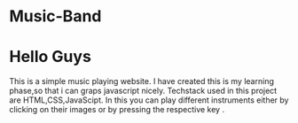 # Music-Band
# Hello Guys
This is a simple music playing website.
I have created this is my learning phase,so that i can graps javascript nicely.
Techstack used in this project are HTML,CSS,JavaScipt.
In this you can play different instruments either by clicking on their images or by pressing the respective key .

